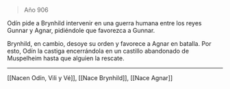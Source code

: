 > Año 906

Odín pide a Brynhild intervenir en una guerra humana entre los reyes Gunnar y Agnar, pidiéndole que favorezca a Gunnar.

Brynhild, en cambio, desoye su orden y favorece a Agnar en batalla. Por esto, Odín la castiga encerrándola en un castillo abandonado de Muspelheim hasta que alguien la rescate.

---

[[Nacen Odín, Vili y Vé]], [[Nace Brynhild]], [[Nace Agnar]]